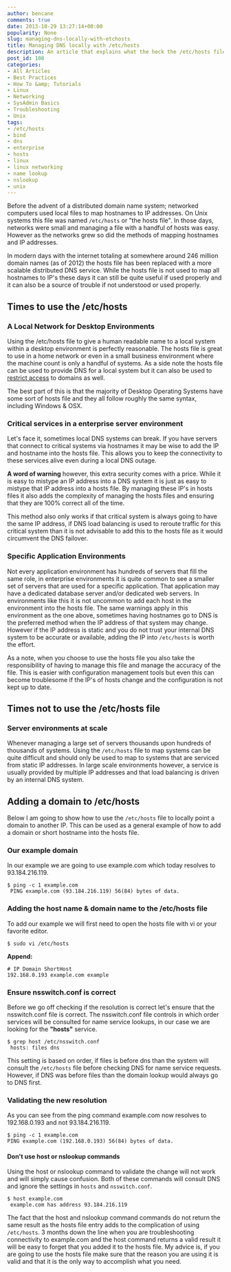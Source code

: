 ```yaml
---
author: bencane
comments: true
date: 2013-10-29 13:27:14+00:00
popularity: None
slug: managing-dns-locally-with-etchosts
title: Managing DNS locally with /etc/hosts
description: An article that explains what the heck the /etc/hosts file is and how you can use it to manage DNS locally
post_id: 108
categories:
- All Articles
- Best Practices
- How To &amp; Tutorials
- Linux
- Networking
- SysAdmin Basics
- Troubleshooting
- Unix
tags:
- /etc/hosts
- bind
- dns
- enterprise
- hosts
- linux
- linux networking
- name lookup
- nslookup
- unix
---
```


Before the advent of a distributed domain name system; networked computers used local files to map hostnames to IP addresses. On Unix systems this file was named `/etc/hosts` or "the hosts file". In those days, networks were small and managing a file with a handful of hosts was easy. However as the networks grew so did the methods of mapping hostnames and IP addresses.

In modern days with the internet totaling at somewhere around 246 million domain names (as of 2012) the hosts file has been replaced with a more scalable distributed DNS service. While the hosts file is not used to map all hostnames to IP's these days it can still be quite useful if used properly and it can also be a source of trouble if not understood or used properly.

## Times to use the /etc/hosts

### A Local Network for Desktop Environments

Using the /etc/hosts file to give a human readable name to a local system within a desktop environment is perfectly reasonable. The hosts file is great to use in a home network or even in a small business environment where the machine count is only a handful of systems. As a side note the hosts file can be used to provide DNS for a local system but it can also be used to [restrict access](http://someonewhocares.org/hosts/hosts) to domains as well.

The best part of this is that the majority of Desktop Operating Systems have some sort of hosts file and they all follow roughly the same syntax, including Windows & OSX.

### Critical services in a enterprise server environment

Let's face it, sometimes local DNS systems can break. If you have servers that connect to critical systems via hostnames it may be wise to add the IP and hostname into the hosts file. This allows you to keep the connectivity to these services alive even during a local DNS outage.

**A word of warning** however, this extra security comes with a price. While it is easy to mistype an IP address into a DNS system it is just as easy to mistype that IP address into a hosts file. By managing these IP's in hosts files it also adds the complexity of managing the hosts files and ensuring that they are 100% correct all of the time.

This method also only works if that critical system is always going to have the same IP address, if DNS load balancing is used to reroute traffic for this critical system than it is not advisable to add this to the hosts file as it would circumvent the DNS failover.

### Specific Application Environments

Not every application environment has hundreds of servers that fill the same role, in enterprise environments it is quite common to see a smaller set of servers that are used for a specific application. That application may have a dedicated database server and/or dedicated web servers. In environments like this it is not uncommon to add each host in the environment into the hosts file. The same warnings apply in this environment as the one above, sometimes having hostnames go to DNS is the preferred method when the IP address of that system may change. However if the IP address is static and you do not trust your internal DNS system to be accurate or available, adding the IP into `/etc/hosts` is worth the effort.

As a note, when you choose to use the hosts file you also take the responsibility of having to manage this file and manage the accuracy of the file. This is easier with configuration management tools but even this can become troublesome if the IP's of hosts change and the configuration is not kept up to date.

## Times not to use the /etc/hosts file

### Server environments at scale

Whenever managing a large set of servers thousands upon hundreds of thousands of systems. Using the `/etc/hosts` file to map systems can be quite difficult and should only be used to map to systems that are serviced from static IP addresses. In large scale environments however, a service is usually provided by multiple IP addresses and that load balancing is driven by an internal DNS system.

## Adding a domain to /etc/hosts

Below I am going to show how to use the `/etc/hosts` file to locally point a domain to another IP. This can be used as a general example of how to add a domain or short hostname into the hosts file.

### Our example domain

In our example we are going to use example.com which today resolves to 93.184.216.119.

    $ ping -c 1 example.com
     PING example.com (93.184.216.119) 56(84) bytes of data.

### Adding the host name & domain name to the /etc/hosts file

To add our example we will first need to open the hosts file with vi or your favorite editor.

    $ sudo vi /etc/hosts

**Append:**

    # IP Domain ShortHost
    192.168.0.193 example.com example

### Ensure nsswitch.conf is correct

Before we go off checking if the resolution is correct let's ensure that the nsswitch.conf file is correct. The nsswitch.conf file controls in which order services will be consulted for name service lookups, in our case we are looking for the **"hosts"** service.

    $ grep host /etc/nsswitch.conf
     hosts: files dns

This setting is based on order, if files is before dns than the system will consult the `/etc/hosts` file before checking DNS for name service requests. However, if DNS was before files than the domain lookup would always go to DNS first.

### Validating the new resolution

As you can see from the ping command example.com now resolves to 192.168.0.193 and not 93.184.216.119.

    $ ping -c 1 example.com
    PING example.com (192.168.0.193) 56(84) bytes of data.

#### Don't use host or nslookup commands

Using the host or nslookup command to validate the change will not work and will simply cause confusion. Both of these commands will consult DNS and ignore the settings in `hosts` and `nsswitch.conf`.

    $ host example.com
     example.com has address 93.184.216.119

The fact that the host and nslookup command commands do not return the same result as the hosts file entry adds to the complication of using `/etc/hosts`. 3 months down the line when you are troubleshooting connectivity to example.com and the host command returns a valid result it will be easy to forget that you added it to the hosts file. My advice is, if you are going to use the hosts file make sure that the reason you are using it is valid and that it is the only way to accomplish what you need.
